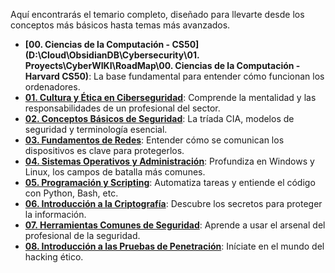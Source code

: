 Aquí encontrarás el temario completo, diseñado para llevarte desde los conceptos más básicos hasta temas más avanzados.

- **[00. Ciencias de la Computación - CS50](D:\Cloud\ObsidianDB\Cybersecurity\01. Proyects\CyberWIKI\RoadMap\00. Ciencias de la Computación - Harvard CS50)**: La base fundamental para entender cómo funcionan los ordenadores.    
- **[01. Cultura y Ética en Ciberseguridad](https://www.google.com/search?q=./01-Cultura-y-Etica/README.md)**: Comprende la mentalidad y las responsabilidades de un profesional del sector.    
- **[02. Conceptos Básicos de Seguridad](https://www.google.com/search?q=./02-Conceptos-Basicos/README.md)**: La tríada CIA, modelos de seguridad y terminología esencial.    
- **[03. Fundamentos de Redes](https://www.google.com/search?q=./03-Fundamentos-de-Redes/README.md)**: Entender cómo se comunican los dispositivos es clave para protegerlos.    
- **[04. Sistemas Operativos y Administración](https://www.google.com/search?q=./04-Sistemas-Operativos/README.md)**: Profundiza en Windows y Linux, los campos de batalla más comunes.    
- **[05. Programación y Scripting](https://www.google.com/search?q=./05-Programacion-y-Scripting/README.md)**: Automatiza tareas y entiende el código con Python, Bash, etc.
- **[06. Introducción a la Criptografía](https://www.google.com/search?q=./06-Introduccion-a-la-Criptografia/README.md)**: Descubre los secretos para proteger la información.
- **[07. Herramientas Comunes de Seguridad](https://www.google.com/search?q=./07-Herramientas-Comunes/README.md)**: Aprende a usar el arsenal del profesional de la seguridad.
- **[08. Introducción a las Pruebas de Penetración](https://www.google.com/search?q=./08-Pruebas-de-Penetracion/README.md)**: Iníciate en el mundo del hacking ético.
    